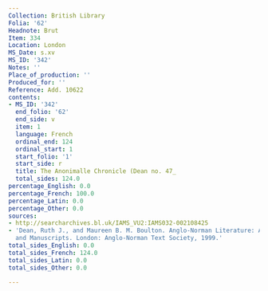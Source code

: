 ```yaml
---
Collection: British Library
Folia: '62'
Headnote: Brut
Item: 334
Location: London
MS_Date: s.xv
MS_ID: '342'
Notes: ''
Place_of_production: ''
Produced_for: ''
Reference: Add. 10622
contents:
- MS_ID: '342'
  end_folio: '62'
  end_side: v
  item: 1
  language: French
  ordinal_end: 124
  ordinal_start: 1
  start_folio: '1'
  start_side: r
  title: The Anonimalle Chronicle (Dean no. 47_
  total_sides: 124.0
percentage_English: 0.0
percentage_French: 100.0
percentage_Latin: 0.0
percentage_Other: 0.0
sources:
- http://searcharchives.bl.uk/IAMS_VU2:IAMS032-002108425
- 'Dean, Ruth J., and Maureen B. M. Boulton. Anglo-Norman Literature: A Guide to Texts
  and Manuscripts. London: Anglo-Norman Text Society, 1999.'
total_sides_English: 0.0
total_sides_French: 124.0
total_sides_Latin: 0.0
total_sides_Other: 0.0

---
```

